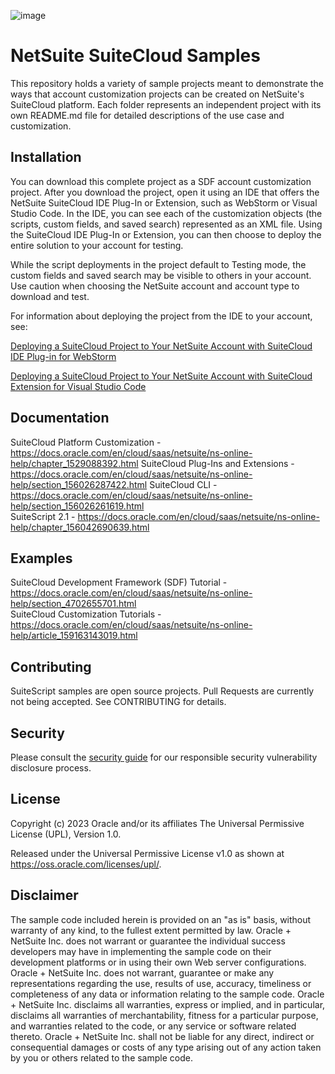 ![image](https://user-images.githubusercontent.com/52827300/220511950-34c148c4-b8f8-452e-b01d-201070f0cd0a.png)

# NetSuite SuiteCloud Samples

This repository holds a variety of sample projects meant to demonstrate the ways that account customization projects can be created on NetSuite's SuiteCloud platform. Each folder represents an independent project with its own README.md file for detailed descriptions of the use case and customization.  

## Installation

You can download this complete project as a SDF account customization project. After you download the project, open it using an IDE that offers the NetSuite SuiteCloud IDE Plug-In or Extension, such as WebStorm or Visual Studio Code. In the IDE, you can see each of the customization objects (the scripts, custom fields, and saved search) represented as an XML file. Using the SuiteCloud IDE Plug-In or Extension, you can then choose to deploy the entire solution to your account for testing.

While the script deployments in the project default to Testing mode, the custom fields and saved search may be visible to others in your account. Use caution when choosing the NetSuite account and account type to download and test.


For information about deploying the project from the IDE to your account, see:

[Deploying a SuiteCloud Project to Your NetSuite Account with SuiteCloud IDE Plug-in for WebStorm](https://docs.oracle.com/en/cloud/saas/netsuite/ns-online-help/section_1539789992.html)

[Deploying a SuiteCloud Project to Your NetSuite Account with SuiteCloud Extension for Visual Studio Code](https://docs.oracle.com/en/cloud/saas/netsuite/ns-online-help/section_160147342366.html)

## Documentation

SuiteCloud Platform Customization - https://docs.oracle.com/en/cloud/saas/netsuite/ns-online-help/chapter_1529088392.html
SuiteCloud Plug-Ins and Extensions  - https://docs.oracle.com/en/cloud/saas/netsuite/ns-online-help/section_156026287422.html
SuiteCloud CLI - https://docs.oracle.com/en/cloud/saas/netsuite/ns-online-help/section_156026261619.html  
SuiteScript 2.1 - https://docs.oracle.com/en/cloud/saas/netsuite/ns-online-help/chapter_156042690639.html

## Examples

SuiteCloud Development Framework (SDF) Tutorial - https://docs.oracle.com/en/cloud/saas/netsuite/ns-online-help/section_4702655701.html  
SuiteCloud Customization Tutorials - https://docs.oracle.com/en/cloud/saas/netsuite/ns-online-help/article_159163143019.html

## Contributing

SuiteScript samples are open source projects. Pull Requests are currently not being accepted. See CONTRIBUTING for details.

## Security

Please consult the [security guide](./SECURITY.md) for our responsible security vulnerability disclosure process.

## License
Copyright (c) 2023 Oracle and/or its affiliates The Universal Permissive License (UPL), Version 1.0.

Released under the Universal Permissive License v1.0 as shown at
<https://oss.oracle.com/licenses/upl/>.

## Disclaimer

The sample code included herein is provided on an "as is" basis, without warranty of any kind, to the fullest extent permitted by law. Oracle + NetSuite Inc. does not warrant or guarantee the individual success developers may have in implementing the sample code on their development platforms or in using their own Web server configurations. Oracle + NetSuite Inc. does not warrant, guarantee or make any representations regarding the use, results of use, accuracy, timeliness or completeness of any data or information relating to the sample code. Oracle + NetSuite Inc. disclaims all warranties, express or implied, and in particular, disclaims all warranties of merchantability, fitness for a particular purpose, and warranties related to the code, or any service or software related thereto. Oracle + NetSuite Inc. shall not be liable for any direct, indirect or consequential damages or costs of any type arising out of any action taken by you or others related to the sample code.
